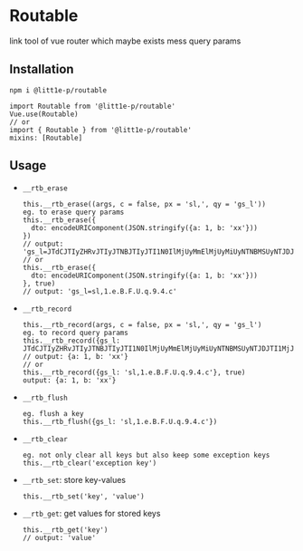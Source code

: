 # Routable

link tool of vue router which maybe exists mess query params

## Installation

```
npm i @litt1e-p/routable

import Routable from '@litt1e-p/routable'
Vue.use(Routable)
// or
import { Routable } from '@litt1e-p/routable'
mixins: [Routable]
```

## Usage


- `__rtb_erase`
  ```
  this.__rtb_erase((args, c = false, px = 'sl,', qy = 'gs_l'))
  eg. to erase query params
  this.__rtb_erase({
    dto: encodeURIComponent(JSON.stringify({a: 1, b: 'xx'}))
  })
  // output: 'gs_l=JTdCJTIyZHRvJTIyJTNBJTIyJTI1N0IlMjUyMmElMjUyMiUyNTNBMSUyNTJDJTI1MjJiJTI1MjIlMjUzQSUyNTIyeHglMjUyMiUyNTdEJTIyJTdE'
  // or
  this.__rtb_erase({
    dto: encodeURIComponent(JSON.stringify({a: 1, b: 'xx'}))
  }, true)
  // output: 'gs_l=sl,1.e.B.F.U.q.9.4.c'
  ```
- `__rtb_record`
  ```
  this.__rtb_record(args, c = false, px = 'sl,', qy = 'gs_l')
  eg. to record query params
  this.__rtb_record({gs_l: JTdCJTIyZHRvJTIyJTNBJTIyJTI1N0IlMjUyMmElMjUyMiUyNTNBMSUyNTJDJTI1MjJiJTI1MjIlMjUzQSUyNTIyeHglMjUyMiUyNTdEJTIyJTdE})
  // output: {a: 1, b: 'xx'}
  // or
  this.__rtb_record({gs_l: 'sl,1.e.B.F.U.q.9.4.c'}, true)
  output: {a: 1, b: 'xx'}
  ```
- `__rtb_flush`
  ```
  eg. flush a key
  this.__rtb_flush({gs_l: 'sl,1.e.B.F.U.q.9.4.c'})
  ```
- `__rtb_clear`
  ```
  eg. not only clear all keys but also keep some exception keys
  this.__rtb_clear('exception key')
  ```
- `__rtb_set`: store key-values
  ```
  this.__rtb_set('key', 'value')
  ```
  
- `__rtb_get`: get values for stored keys
   ```
  this.__rtb_get('key')
  // output: 'value'
  ```

